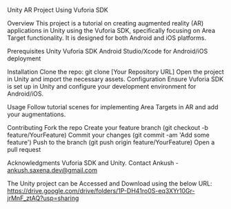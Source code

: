 Unity AR Project Using Vuforia SDK

Overview
This project is a tutorial on creating augmented reality (AR) applications in Unity using the Vuforia SDK, specifically focusing on Area Target functionality. It is designed for both Android and iOS platforms.

Prerequisites
Unity
Vuforia SDK
Android Studio/Xcode for Android/iOS deployment


Installation
Clone the repo: git clone [Your Repository URL]
Open the project in Unity and import the necessary assets.
Configuration
Ensure Vuforia SDK is set up in Unity and configure your development environment for Android/iOS.


Usage
Follow tutorial scenes for implementing Area Targets in AR and add your augmentations.

Contributing
Fork the repo
Create your feature branch (git checkout -b feature/YourFeature)
Commit your changes (git commit -am 'Add some feature')
Push to the branch (git push origin feature/YourFeature)
Open a pull request


Acknowledgments
Vuforia SDK and Unity.
Contact
Ankush - ankush.saxena.dev@gmail.com



The Unity project can be Accessed and Download using the below URL:
https://drive.google.com/drive/folders/1P-DH41ro0S-eq3XYr10Gr-jrMnF_ztAQ?usp=sharing
